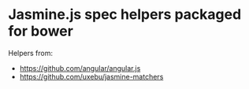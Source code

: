 # Jasmine.js spec helpers packaged for bower

Helpers from:
- https://github.com/angular/angular.js
- https://github.com/uxebu/jasmine-matchers
